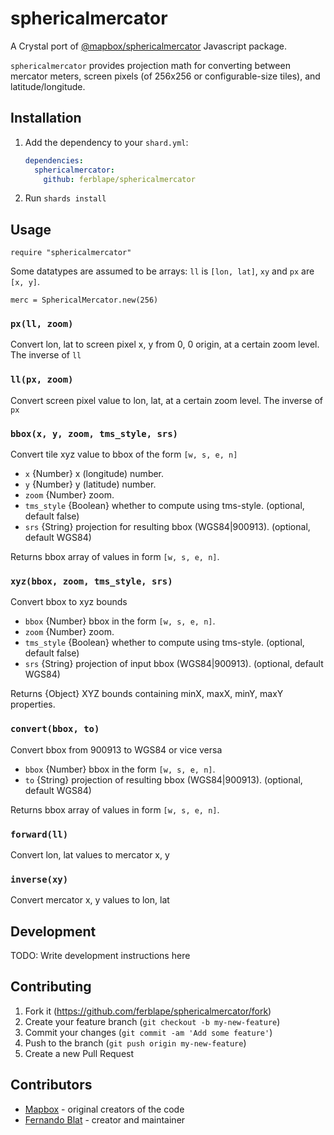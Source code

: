 # sphericalmercator

A Crystal port of [@mapbox/sphericalmercator](https://github.com/mapbox/sphericalmercator) Javascript package.

`sphericalmercator` provides projection math for converting between mercator meters, screen pixels (of 256x256 or configurable-size tiles), and latitude/longitude.

## Installation

1. Add the dependency to your `shard.yml`:

   ```yaml
   dependencies:
     sphericalmercator:
       github: ferblape/sphericalmercator
   ```

2. Run `shards install`

## Usage

```crystal
require "sphericalmercator"
```

Some datatypes are assumed to be arrays: `ll` is `[lon, lat]`, `xy` and `px` are `[x, y]`.

```crystal
merc = SphericalMercator.new(256)
```

### `px(ll, zoom)`

Convert lon, lat to screen pixel x, y from 0, 0 origin, at a certain zoom level.  The inverse of `ll`

### `ll(px, zoom)`

Convert screen pixel value to lon, lat, at a certain zoom level. The inverse of `px`

### `bbox(x, y, zoom, tms_style, srs)`

Convert tile xyz value to bbox of the form `[w, s, e, n]`

* `x` {Number} x (longitude) number.
* `y` {Number} y (latitude) number.
* `zoom` {Number} zoom.
* `tms_style` {Boolean} whether to compute using tms-style. (optional, default false)
* `srs` {String} projection for resulting bbox (WGS84|900913). (optional, default WGS84)

Returns bbox array of values in form `[w, s, e, n]`.

### `xyz(bbox, zoom, tms_style, srs)`

Convert bbox to xyz bounds

* `bbox` {Number} bbox in the form `[w, s, e, n]`.
* `zoom` {Number} zoom.
* `tms_style` {Boolean} whether to compute using tms-style. (optional, default false)
* `srs` {String} projection of input bbox (WGS84|900913). (optional, default WGS84)

Returns {Object} XYZ bounds containing minX, maxX, minY, maxY properties.

### `convert(bbox, to)`

Convert bbox from 900913 to WGS84 or vice versa

* `bbox` {Number} bbox in the form `[w, s, e, n]`.
* `to` {String} projection of resulting bbox (WGS84|900913). (optional, default WGS84)

Returns bbox array of values in form `[w, s, e, n]`.

### `forward(ll)`

Convert lon, lat values to mercator x, y

### `inverse(xy)`

Convert mercator x, y values to lon, lat

## Development

TODO: Write development instructions here

## Contributing

1. Fork it (<https://github.com/ferblape/sphericalmercator/fork>)
2. Create your feature branch (`git checkout -b my-new-feature`)
3. Commit your changes (`git commit -am 'Add some feature'`)
4. Push to the branch (`git push origin my-new-feature`)
5. Create a new Pull Request

## Contributors

- [Mapbox](https://github.com/mapbox) - original creators of the code
- [Fernando Blat](https://github.com/ferblape) - creator and maintainer
